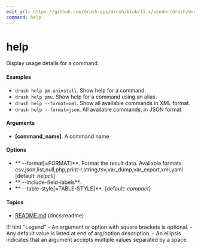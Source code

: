 ```yaml
---
edit_url: https://github.com/drush-ops/drush/blob/11.x/vendor/drush/drush/src/Commands/help/HelpCommands.php
command: help
---
```

# help

Display usage details for a command.

#### Examples

- <code>drush help pm-uninstall</code>. Show help for a command.
- <code>drush help pmu</code>. Show help for a command using an alias.
- <code>drush help --format=xml</code>. Show all available commands in XML format.
- <code>drush help --format=json</code>. All available commands, in JSON format.

#### Arguments

- **[command_name]**. A command name

#### Options

- ** --format[=FORMAT]**. Format the result data. Available formats: csv,json,list,null,php,print-r,string,tsv,var_dump,var_export,xml,yaml [default: *helpcli*]
- ** --include-field-labels**. 
- ** --table-style[=TABLE-STYLE]**.  [default: *compact*]

#### Topics

- [README.md](https://raw.githubusercontent.com/drush-ops/drush/11.x/README.md) (docs:readme)

!!! hint "Legend"
    - An argument or option with square brackets is optional.
    - Any default value is listed at end of arg/option description.
    - An ellipsis indicates that an argument accepts multiple values separated by a space.
